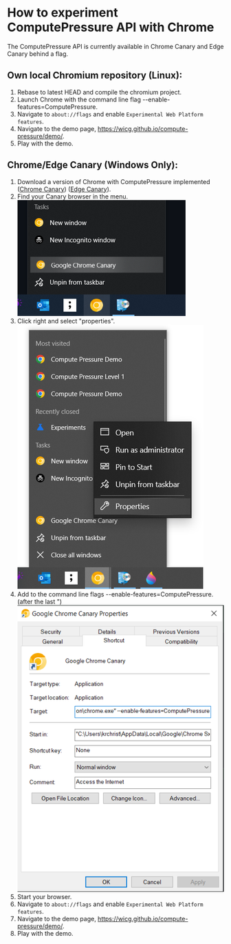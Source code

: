 # How to experiment ComputePressure API with Chrome

The ComputePressure API is currently available in Chrome Canary and Edge Canary behind a flag.


## Own local Chromium repository (Linux):
1) Rebase to latest HEAD and compile the chromium project.
2) Launch Chrome with the command line flag --enable-features=ComputePressure.
3) Navigate to `about://flags` and enable `Experimental Web Platform features`.
4) Navigate to the demo page, https://wicg.github.io/compute-pressure/demo/.
5) Play with the demo.

## Chrome/Edge Canary (Windows Only):
1) Download a version of Chrome with ComputePressure implemented ([Chrome Canary](https://www.google.com/intl/en_ie/chrome/canary/)) ([Edge Canary](https://www.microsoftedgeinsider.com/en-us/download/canary)).
2) Find your Canary browser in the menu. <br /> <img src="pictures/win_menu_1.png" /> <br />
3) Click right and select "properties". <br /> <img src="pictures/win_menu_2.png" /> <br />
4) Add to the command line flags --enable-features=ComputePressure. (after the last ") <br /> <img src="pictures/win_menu_3.png" /> <br />
5) Start your browser.
6) Navigate to `about://flags` and enable `Experimental Web Platform features`.
7) Navigate to the demo page, https://wicg.github.io/compute-pressure/demo/.
8) Play with the demo.
